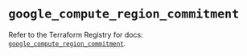 # `google_compute_region_commitment`

Refer to the Terraform Registry for docs: [`google_compute_region_commitment`](https://registry.terraform.io/providers/hashicorp/google/5.26.0/docs/resources/compute_region_commitment).
